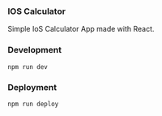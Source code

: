 ### IOS Calculator

Simple IoS Calculator App made with React.

### Development

```
npm run dev
```

### Deployment

```
npm run deploy
```
